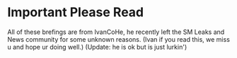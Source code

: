 # Important Please Read

All of these brefings are from IvanCoHe, he recently left the SM Leaks and News community for some unknown reasons. (Ivan if you read this, we miss u and hope ur doing well.) (Update: he is ok but is just lurkin')
